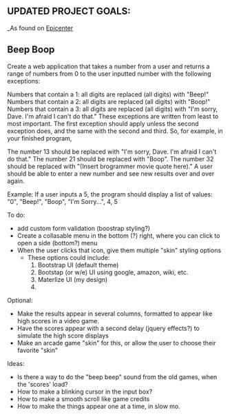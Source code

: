 ## UPDATED PROJECT GOALS:
_As found on [Epicenter](https://epicenter.epicodus.com/courses/525/code_reviews/2026)

## Beep Boop
Create a web application that takes a number from a user and returns a range of numbers from 0 to the user inputted number with the following exceptions:

Numbers that contain a 1: all digits are replaced (all digits) with "Beep!"
Numbers that contain a 2: all digits are replaced (all digits) with "Boop!"
Numbers that contain a 3: all digits are replaced (all digits) with "I'm sorry, Dave. I'm afraid I can't do that."
These exceptions are written from least to most important. The first exception should apply unless the second exception does, and the same with the second and third. So, for example, in your finished program,

The number 13 should be replaced with "I'm sorry, Dave. I'm afraid I can't do that."
The number 21 should be replaced with "Boop".
The number 32 should be replaced with "(Insert brogrammer movie quote here)."
A user should be able to enter a new number and see new results over and over again.

Example: If a user inputs a 5, the program should display a list of values: "0", "Beep!", "Boop", "I'm Sorry...", 4, 5





To do:
* add custom form validation (boostrap styling?)
* Create a collasable menu in the bottom (?) right, where you can click to open a side (bottom?) menu
* When the user clicks that icon, give them multiple "skin" styling options
  * These options could include:
    1. Bootstrap UI (default theme)
    2. Bootstap (or w/e) UI using google, amazon, wiki, etc.
    3. Materlize UI (my design)
    4. 

Optional:
* Make the results appear in several columns, formatted to appear like high scores in a video game.
* Have the scores appear with a second delay (jquery effects?) to simulate the high score displays
* Make an arcade game "skin" for this, or allow the user to choose their favorite "skin"

Ideas:
* Is there a way to do the "beep beep" sound from the old games, when the 'scores' load? 
* How to make a blinking cursor in the input box?
* How to make a smooth scroll like game credits
* How to make the things appear one at a time, in slow mo.